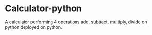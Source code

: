 # Calculator-python
A calculator performing 4 operations add, subtract, multiply, divide on python deployed on python.
